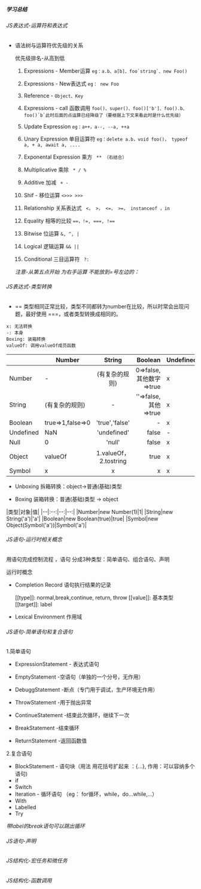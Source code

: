 ##### 学习总结

###### JS表达式-运算符和表达式

* 语法树与运算符优先级的关系

    优先级排名-从高到低
    1. Expressions - Member运算
       ```eg：a.b、a[b]、foo`string`、new Foo()```

    2. Expressions - New表达式
       ```eg： new Foo```

    3. Reference - 
        ```Object、Key```

    4. Expressions - call 函数调用
       ```foo()、super()、foo()['b']、foo().b、foo()`b`此时后面的点运算已经降级了（要根据上下文来看此时是什么优先级）```

    5. Update Expression
      ```eg：a++，a--, --a, ++a```

    6. Unary Expression 单目运算符
      ```eg：delete a.b，void foo()， typeof a, + a, await a, ....```

    7. Exponental Expression 乘方
      ``` ** （右结合）```

    8. Multiplicative 乘除
      ``` * / %```

    9. Additive 加减
      ``` + -```

    10. Shif - 移位运算
      ```<>>> >>>```

    11. Relationship 关系表达式
      ``` <， >， <=， >=， instanceof ，in```

    12. Equality 相等的比较
       ``` ==，!=, ===, !== ```

    13. Bitwise 位运算
        ``` &, ^, | ```

    14. Logical 逻辑运算
        ```&& ||```

    15. Conditional 三目运算符
        ``` ?:```

    *注意-从第五点开始 为右手运算 不能放到=号左边的：* 

###### JS表达式-类型转换

* == 类型相同正常比较，类型不同都转为number在比较，所以时常会出现问题，最好使用 ===，或者类型转换成相同的。

```
x: 无法转换
-: 本身
Boxing: 装箱转换
valueOf: 调用valueOf成员函数
```

||Number|String|Boolean|Undefined|Null|Object|Symbol|
--|--|:--:|--:|--|:--:|--:|--:|
Number|-|(有复杂的规则)| 0=>false,其他数字=>true|x|x|Boxing|x|
String|(有复杂的规则)|-|''=>false,其他=>true|x|x|Boxing|x|
Boolean|true=>1,false=>0|'true','false'|-|x|x|Boxing|x|
Undefined|NaN|'undefined'|false|-|x|x|x|
Null|0|'null'|false|x|-|x|x|
Object|valueOf|1.valueOf，2.tostring|true|x|x|-|x|
Symbol|x|x|x|x|x|Boxing|-|


* Unboxing 拆箱转换：object->普通(基础)类型

* Boxing 装箱转换：普通(基础)类型 -> object


|类型|对象|值|
|--|:--:|--:|--:|
|Number|new Number(1)|1|
|String|new String('a')|'a'|
|Boolean|new Boolean(true)|true|
|Symbol|new Object(Symbol('a'))|Symbol('a')|



###### JS语句-运行时相关概念

用语句完成控制流程 ，语句 分成3种类型：简单语句、组合语句、声明

运行时概念

* Completion Record 语句执行结果的记录

    [[type]]: normal,break,continue, return, throw
    [[value]]: 基本类型
    [[target]]: label

* Lexical Environment 作用域

###### JS语句-简单语句和复合语句

1.简单语句

* ExpressionStatement - 表达式语句

* EmptyStatement -空语句（单独的一个分号，无作用）
* DebuggStatement -断点（专门用于调试，生产环境无作用）

* ThrowStatement -用于抛出异常
* ContinueStatement -结束此次循环，继续下一次
* BreakStatement -结束循环
* ReturnStatement -返回函数值

2.复合语句

* BlockStatement - 语句块（用法 用花括号扩起来 ：{...}, 作用：可以容纳多个语句)
* if
* Switch
* Iteration - 循环语句 （eg： for循环，while，do...while,...）
* With
* Labelled
* Try

*带label的break语句可以跳出循环*


###### JS语句-声明
###### JS结构化-宏任务和微任务
###### JS结构化-函数调用
